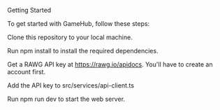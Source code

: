 Getting Started

To get started with GameHub, follow these steps:

Clone this repository to your local machine.

Run npm install to install the required dependencies.

Get a RAWG API key at https://rawg.io/apidocs. You'll have to create an account first.

Add the API key to src/services/api-client.ts

Run npm run dev to start the web server.
